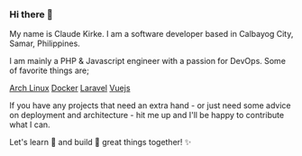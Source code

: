 ### Hi there 👋

My name is Claude Kirke. I am a software developer based in Calbayog City, Samar, Philippines.

I am mainly a PHP & Javascript engineer with a passion for DevOps. Some of favorite things are;

[Arch Linux](https://archlinux.org/)
[Docker](https://www.docker.com/)
[Laravel](https://laravel.com/)
[Vuejs](https://vuejs.org/)

If you have any projects that need an extra hand - or just need some advice on deployment and architecture - hit me up and I'll be happy to contribute what I can.

Let's learn 🔭 and build 👷 great things together! ✨

